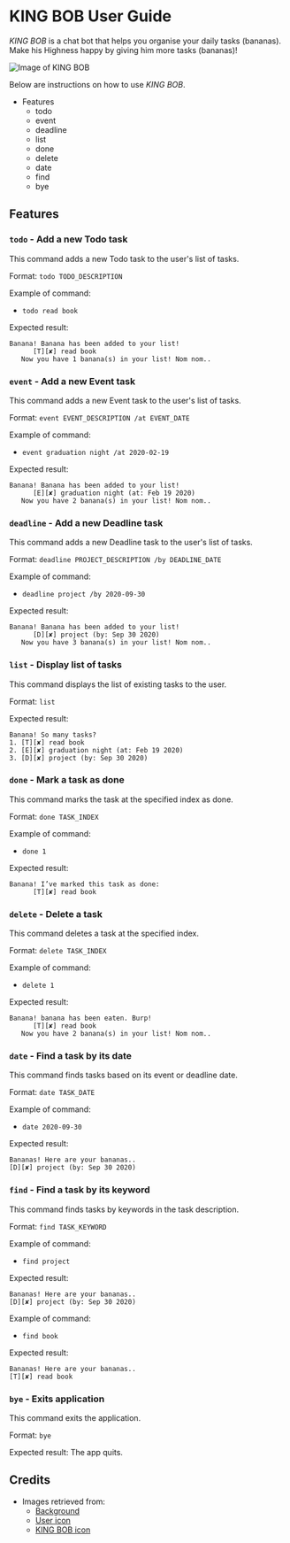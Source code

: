 # KING BOB User Guide

_KING BOB_ is a chat bot that helps you organise your daily tasks (bananas). Make his Highness happy by giving him more 
tasks (bananas)!
 
![Image of KING BOB](https://raw.githubusercontent.com/kkangs0226/ip/master/docs/Ui.png)
 
Below are instructions on how to use _KING BOB_.

- Features
  - todo 
  - event
  - deadline 
  - list
  - done
  - delete
  - date
  - find
  - bye  
  
## Features
  
### `todo` - Add a new Todo task
This command adds a new Todo task to the user's list of tasks.

Format: 
`todo TODO_DESCRIPTION`

Example of command:
- `todo read book` 

Expected result:
```
Banana! Banana has been added to your list!
      [T][✘] read book
   Now you have 1 banana(s) in your list! Nom nom..
```

### `event` - Add a new Event task
This command adds a new Event task to the user's list of tasks.

Format: 
`event EVENT_DESCRIPTION /at EVENT_DATE`

Example of command:
- `event graduation night /at 2020-02-19`

Expected result:
```
Banana! Banana has been added to your list!
      [E][✘] graduation night (at: Feb 19 2020)
   Now you have 2 banana(s) in your list! Nom nom..
```

### `deadline` - Add a new Deadline task
This command adds a new Deadline task to the user's list of tasks.


Format:
`deadline PROJECT_DESCRIPTION /by DEADLINE_DATE`

Example of command:
- `deadline project /by 2020-09-30`

Expected result:
```
Banana! Banana has been added to your list!
      [D][✘] project (by: Sep 30 2020)
   Now you have 3 banana(s) in your list! Nom nom..
```

### `list` - Display list of tasks 
This command displays the list of existing tasks to the user. 

Format:
`list`

Expected result:
```
Banana! So many tasks?
1. [T][✘] read book
2. [E][✘] graduation night (at: Feb 19 2020)
3. [D][✘] project (by: Sep 30 2020)
```

### `done` - Mark a task as done
This command marks the task at the specified index as done. 

Format:
`done TASK_INDEX`

Example of command:
- `done 1`

Expected result:
```
Banana! I’ve marked this task as done:
      [T][✘] read book
```

### `delete` - Delete a task 
This command deletes a task at the specified index. 

Format:
`delete TASK_INDEX`

Example of command:
- `delete 1`

Expected result:
```
Banana! banana has been eaten. Burp!
      [T][✘] read book
   Now you have 2 banana(s) in your list! Nom nom..
```

### `date` - Find a task by its date
This command finds tasks based on its event or deadline date. 

Format:
`date TASK_DATE`

Example of command:
- `date 2020-09-30`

Expected result: 
```
Bananas! Here are your bananas..
[D][✘] project (by: Sep 30 2020)
```

### `find` - Find a task by its keyword
This command finds tasks by keywords in the task description. 

Format: 
`find TASK_KEYWORD`

Example of command:
- `find project`

Expected result: 
```
Bananas! Here are your bananas..
[D][✘] project (by: Sep 30 2020)
```

Example of command: 
- `find book`  

Expected result: 
```
Bananas! Here are your bananas..
[T][✘] read book
```

### `bye` - Exits application
This command exits the application. 

Format:
`bye`

Expected result:
The app quits. 
  
  
## Credits

* Images retrieved from:
  * [Background](https://www.pinterest.co.kr/pin/661114420275950559/)
  * [User icon](https://www.pinterest.com/pin/484559241150248458/)
  * [KING BOB icon](https://despicableme.fandom.com/wiki/Bob)